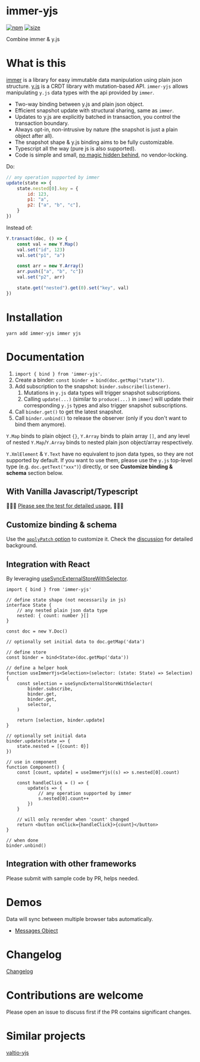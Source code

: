# immer-yjs

[![npm](https://img.shields.io/npm/v/immer-yjs.svg)](https://www.npmjs.com/package/immer-yjs)
[![size](https://img.shields.io/bundlephobia/minzip/immer-yjs)](https://bundlephobia.com/result?p=immer-yjs)

Combine immer & y.js


# What is this
[immer](https://github.com/immerjs/immer) is a library for easy immutable data manipulation using plain json structure. [y.js](https://github.com/yjs/yjs) is a CRDT library with mutation-based API. `immer-yjs` allows manipulating `y.js` data types with the api provided by `immer`.

* Two-way binding between y.js and plain json object.
* Efficient snapshot update with structural sharing, same as `immer`.
* Updates to y.js are explicitly batched in transaction, you control the transaction boundary.
* Always opt-in, non-intrusive by nature (the snapshot is just a plain object after all).
* The snapshot shape & y.js binding aims to be fully customizable.
* Typescript all the way (pure js is also supported).
* Code is simple and small, [no magic hidden behind](https://github.com/sep2/immer-yjs/blob/main/packages/immer-yjs/src/immer-yjs.ts), no vendor-locking.

Do:
```js
// any operation supported by immer
update(state => {
    state.nested[0].key = {
        id: 123,
        p1: "a",
        p2: ["a", "b", "c"],
    }
})
```

Instead of:
```js
Y.transact(doc, () => {
    const val = new Y.Map()
    val.set("id", 123)
    val.set("p1", "a")

    const arr = new Y.Array()
    arr.push(["a", "b", "c"])
    val.set("p2", arr)

    state.get("nested").get(0).set("key", val)
})
```


# Installation
`yarn add immer-yjs immer yjs`


# Documentation
1. `import { bind } from 'immer-yjs'`.
2. Create a binder: `const binder = bind(doc.getMap("state"))`.
3. Add subscription to the snapshot: `binder.subscribe(listener)`.
   1. Mutations in `y.js` data types will trigger snapshot subscriptions.
   2. Calling `update(...)` (similar to `produce(...)` in `immer`) will update their corresponding `y.js` types and also trigger snapshot subscriptions.
4. Call `binder.get()` to get the latest snapshot.
5. Call `binder.unbind()` to release the observer (only if you don't want to bind them anymore).

`Y.Map` binds to plain object `{}`, `Y.Array` binds to plain array `[]`, and any level of nested `Y.Map`/`Y.Array` binds to nested plain json object/array respectively.

`Y.XmlElement` & `Y.Text` have no equivalent to json data types, so they are not supported by default. If you want to use them, please use the `y.js` top-level type (e.g. `doc.getText("xxx")`) directly, or see **Customize binding & schema** section below.

## With Vanilla Javascript/Typescript
🚀🚀🚀 [Please see the test for detailed usage.](https://github.com/sep2/immer-yjs/blob/main/packages/immer-yjs/src/immer-yjs.test.ts) 🚀🚀🚀

## Customize binding & schema
Use the [`applyPatch` option](https://github.com/sep2/immer-yjs/blob/6b50fdfa85c9ca8ac850075bda7ef456337c7d55/packages/immer-yjs/src/immer-yjs.test.ts#L136) to customize it. Check the [discussion](https://github.com/sep2/immer-yjs/issues/1) for detailed background.

## Integration with React
By leveraging [useSyncExternalStoreWithSelector](https://github.com/reactwg/react-18/discussions/86).

```tsx
import { bind } from 'immer-yjs'

// define state shape (not necessarily in js)
interface State {
    // any nested plain json data type
    nested: { count: number }[]
}

const doc = new Y.Doc()

// optionally set initial data to doc.getMap('data')

// define store
const binder = bind<State>(doc.getMap('data'))

// define a helper hook
function useImmerYjs<Selection>(selector: (state: State) => Selection) {
    const selection = useSyncExternalStoreWithSelector(
        binder.subscribe,
        binder.get,
        binder.get,
        selector,
    )

    return [selection, binder.update]
}

// optionally set initial data
binder.update(state => {
    state.nested = [{count: 0}]
})

// use in component
function Component() {
    const [count, update] = useImmerYjs((s) => s.nested[0].count)

    const handleClick = () => {
        update(s => {
            // any operation supported by immer
            s.nested[0].count++
        })
    }

    // will only rerender when 'count' changed
    return <button onClick={handleClick}>{count}</button>
}

// when done
binder.unbind()
```

## Integration with other frameworks
Please submit with sample code by PR, helps needed.


# Demos
Data will sync between multiple browser tabs automatically.
* [Messages Object](https://codesandbox.io/s/immer-yjs-demo-6e0znb)


# Changelog
[Changelog](https://github.com/sep2/immer-yjs/blob/main/packages/immer-yjs/CHANGELOG.md)


# Contributions are welcome
Please open an issue to discuss first if the PR contains significant changes.


# Similar projects
[valtio-yjs](https://github.com/dai-shi/valtio-yjs)
